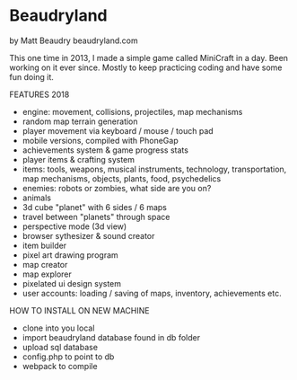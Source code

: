 Beaudryland
===========
by Matt Beaudry
beaudryland.com

This one time in 2013, I made a simple game called MiniCraft in a day. Been working on it ever since. Mostly to keep practicing coding and have some fun doing it.

FEATURES 2018
- engine: movement, collisions, projectiles, map mechanisms
- random map terrain generation
- player movement via keyboard / mouse / touch pad
- mobile versions, compiled with PhoneGap
- achievements system & game progress stats
- player items & crafting system
- items: tools, weapons, musical instruments, technology, transportation, map mechanisms, objects, plants, food, psychedelics
- enemies: robots or zombies, what side are you on?
- animals
- 3d cube "planet" with 6 sides / 6 maps
- travel between "planets" through space
- perspective mode (3d view)
- browser sythesizer & sound creator
- item builder
- pixel art drawing program
- map creator
- map explorer
- pixelated ui design system
- user accounts: loading / saving of maps, inventory, achievements etc. 

HOW TO INSTALL ON NEW MACHINE
- clone into you local
- import beaudryland database found in db folder
- upload sql database
- config.php to point to db
- webpack to compile